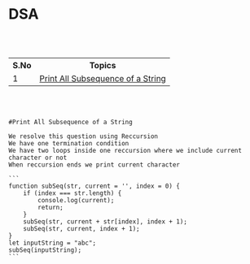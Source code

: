 <h1>DSA</h1>
<br>
<br>
<table>
	<tr>
		<th>S.No</th>
		<th>Topics</th>
	</tr>
	<tr>
		<td>
			1
		</td>
		<td>
			<a href="#topic-1">Print All Subsequence of a String</a>
		</td>
	</tr>
</table>
<br>
<br>
<div id="topic-1">

	#Print All Subsequence of a String

    We resolve this question using Reccursion
    We have one termination condition 
    We have two loops inside one reccursion where we include current character or not
    When reccursion ends we print current character

    ```
    function subSeq(str, current = '', index = 0) {
        if (index === str.length) {
            console.log(current);
            return;
        }
        subSeq(str, current + str[index], index + 1);
        subSeq(str, current, index + 1);
    }
    let inputString = "abc";
    subSeq(inputString);
    ```

</div>